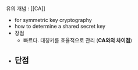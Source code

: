 유의 개념 : [[CA]]

- for symmetric key cryptography
- how to determine a shared secret key
- 장점
	- 빠르다. 대칭키를 효율적으로 관리 (**CA와의 차이점**)
- 단점
	- 